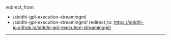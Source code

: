 redirect_from:
  - /siddhi-gpl-execution-streamingml
  - /siddhi-gpl-execution-streamingml/
redirect_to: https://siddhi-io.github.io/siddhi-gpl-execution-streamingml/
---
